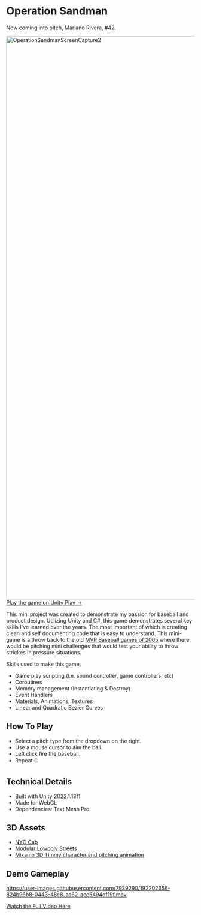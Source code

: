 
# Operation Sandman

Now coming into pitch, Mariano Rivera, #42.

[<img width="1501" alt="OperationSandmanScreenCapture2" src="https://user-images.githubusercontent.com/7939290/192202275-611b7a2c-d08e-449a-af3b-fb2fdd3ccb97.png">Play the game on Unity Play ->](https://play.unity.com/mg/other/operationsandman)

This mini project was created to demonstrate my passion for baseball and product design. Utilizing Unity and C#, this game demonstrates several key skills I've learned over the years. The most important of which is creating clean and self documenting code that is easy to understand. This mini-game is a throw back to the old [MVP Baseball games of 2005](https://www.ign.com/wikis/mvp-baseball-2005/Mini_Games) where there would be pitching mini challenges that would test your ability to throw strickes in pressure situations.

Skills used to make this game:
* Game play scripting (i.e. sound controller, game controllers, etc)
* Coroutines
* Memory management (Instantiating & Destroy)
* Event Handlers
* Materials, Animations, Textures
* Linear and Quadratic Bezier Curves

## How To Play
* Select a pitch type from the dropdown on the right.
* Use a mouse cursor to aim the ball.
* Left click fire the baseball.
* Repeat ⚾️

## Technical Details
* Built with Unity 2022.1.18f1
* Made for WebGL
* Dependencies: Text Mesh Pro

## 3D Assets
* [NYC Cab](https://skfb.ly/6RLPz)
* [Modular Lowpoly Streets](https://assetstore.unity.com/packages/3d/environments/urban/modular-lowpoly-streets-free-192094) 
* [Mixamo 3D Timmy character and pitching animation](https://www.mixamo.com)

## Demo Gameplay
https://user-images.githubusercontent.com/7939290/192202356-824b96b8-0443-48c8-aa62-ace5494df19f.mov

[Watch the Full Video Here](https://youtu.be/T6V_yzu5tmk)
